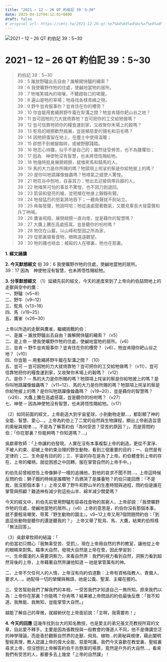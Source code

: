 ```yaml
---
title: "2021 – 12 – 26 QT 約伯記 39：5~30"
date: 2025-04-12T04:12:01+0800
draft: false
# original_url: https://cmtc.tw/2021-12-26-qt-%e7%b4%84%e4%bc%af%e8%a8%98-39%ef%bc%9a530
---
```


![2021 – 12 – 26 QT 約伯記 39：5\~30](/images/qt.jpg   "2021 – 12 – 26 QT 約伯記 39：5\~30")

# 2021 – 12 – 26 QT 約伯記 39：5\~30

> 約伯記 39：5\~30  
> 39：5 誰放野驢出去自由？誰解開快驢的繩索？  
> 39：6 我使曠野作牠的住處，使鹹地當牠的居所。  
> 39：7 牠嗤笑城內的喧嚷，不聽趕牲口的喝聲。  
> 39：8 遍山是牠的草場；牠尋找各樣青綠之物。  
> 39：9 野牛豈肯服事你？豈肯住在你的槽旁？  
> 39：10 你豈能用套繩將野牛籠在犁溝之間？牠豈肯隨你耙山谷之地？  
> 39：11 豈可因牠的力大就倚靠牠？豈可把你的工交給牠做嗎？  
> 39：12 豈可信靠牠把你的糧食運到家，又收聚你禾場上的穀嗎？  
> 39：13 鴕鳥的翅膀歡然搧展，豈是顯慈愛的翎毛和羽毛嗎？  
> 39：14 因牠把蛋留在地上，在塵土中使得溫暖；  
> 39：15 卻想不到被腳踹碎，或被野獸踐踏。  
> 39：16 牠忍心待雛，似乎不是自己的；雖然徒受勞苦，也不為雛懼怕；  
> 39：17 因為　神使牠沒有智慧，也未將悟性賜給牠。  
> 39：18 牠幾時挺身展開翅膀，就嗤笑馬和騎馬的人。  
> 39：19 馬的大力是你所賜的嗎？牠頸項上挓挲的鬃是你給牠披上的嗎？  
> 39：20 是你叫牠跳躍像蝗蟲嗎？牠噴氣之威使人驚惶。  
> 39：21 牠在谷中刨地，自喜其力；牠出去迎接佩帶兵器的人。  
> 39：22 牠嗤笑可怕的事並不驚惶，也不因刀劍退回。  
> 39：23 箭袋和發亮的槍，並短槍在牠身上錚錚有聲。  
> 39：24 牠發猛烈的怒氣將地吞下；一聽角聲就不耐站立。  
> 39：25 角每發聲，牠說呵哈；牠從遠處聞著戰氣，又聽見軍長大發雷聲和兵丁吶喊。  
> 39：26 鷹雀飛翔，展開翅膀一直向南，豈是藉你的智慧嗎？  
> 39：27 大鷹上騰在高處搭窩，豈是聽你的吩咐嗎？  
> 39：28 牠住在山巖，以山峰和堅固之所為家，  
> 39：29 從那裏窺看食物，眼睛遠遠觀望。  
> 39：30 牠的雛也咂血；被殺的人在哪裏，牠也在那裏。

**1. 經文誦讀**

**2.  今天默想經文**
伯 39：6 我使曠野作牠的住處，使鹹地當牠的居所。  
39：17 因為　神使牠沒有智慧，也未將悟性賜給牠。

**3. 分享默想經文**
（1）延續先前的經文，今天的進度來到了上帝向約伯喆問地上的走獸與空中的鷹：  
一、野驢（v5\~8）  
二、野牛（v9\~12）  
三、鴕鳥（v13\~18）  
四、馬（v19\~25）  
五、鷹雀（v26\~30）

上帝以所造的走獸與鷹雀，繼續挑戰約伯：  
一、是誰 ─ 誰放野驢出去自由？誰解開快驢的繩索？（v5）  
二、是上帝 ─ 使我使曠野作牠的住處，使鹹地當牠的居所。（v6）  
三、豈肯 ─ 野牛豈肯服事你？豈肯住在你的槽旁？（v6）、牠豈肯隨你耙山谷之地？（v10）  
四、你豈能 ─ 用套繩將野牛籠在犁溝之間？（10）  
五、豈可 ─ 豈可因牠的力大就倚靠牠？豈可把你的工交給牠做嗎？（v11）、豈可信靠牠把你的糧食運到家，又收聚你禾場上的穀嗎？（v12）  
六、是你？ ─ 馬的大力是你所賜的嗎？牠頸項上挓挲的鬃是你給牠披上的嗎？是你叫牠跳躍像蝗蟲嗎？（v11\~12）、馬的大力是你所賜的嗎？牠頸項上挓挲的鬃是你給牠披上的嗎？是你叫牠跳躍像蝗蟲嗎？（v19\~20）、豈是藉你的智慧嗎？（v26）、大鷹上騰在高處搭窩，豈是聽你的吩咐嗎？（v27）  
七、神使 ─ 因為神使牠沒有智慧，也未將悟性賜給牠。（v17）

（2）如同前面的經文，上帝創造大到宇宙星球，小到動物走獸…，都彰顯了神的全能、智慧、愛心…。上帝為約伯上了二堂的自然與生物課程，顯出上帝創造旨意的奧秘與規律…。不是為了解答約伯「為何受苦？受苦的原因？」，而是質問約伯：「你在那裏？你能夠嗎？你知道嗎？…」

吳獻章牧師：「上帝讓約伯發現，人實在沒有本事複製上帝的創造。更從不潔淨、不被人約束、卻被上帝約束治理的野生動物，看到三個重要的目的：一、自然是有定律的；二、生命是有目的的；三、宇宙的存在是為了上帝。約伯體會到上帝的存在、上帝的權柄，就從困惑之中回轉，服在掌管自然的上帝手中。」

約伯先前曾經控告上帝像獅子一樣的追捕他，對他的哀求不聞不問…，上帝這時候反問約伯：獅子餓的時候是誰餵牠？烏鴉哭了是誰養牠？約伯只能回應：『不是我，我沒那個本事！』上帝又舉了野牛和野山羊的生產時間與過程，問約伯是誰在掌管與照顧？難道神有減少對這些山羊、綿羊減少關愛嗎？

今天的經文中，約伯先前曾用野驢形容尋找食物的貧窮人，上帝卻說：「我使曠野作牠的住處，使鹹地當牠的居所。」（v6）上帝的意思是，約伯你沒有那個本事，就不要輕易嘲笑、辱罵『野生動物的園主』。v9\~12上帝又用7個問題問約伯：「到底這些動物是聽你的還是聽我的？」 上帝又舉了鴕鳥、馬、大鷹，結果約伯照樣「無法回答」。

（3）吳獻章牧師的結論：「  
約伯當初只關心『我無辜受苦、受罰』，現在上帝用自然的界的教室，讓他從上帝的眼睛來對焦。瞄準大自然，發現大自然是上帝在管，因此學習到：  
一、生命擱淺的人需要洞察力，來看自然界：我們的視力看到自然，洞察力看到超然背後的上帝，上帝藉著自然界讓他知道 ─ 祂是掌管萬有的神。

二、上帝不欠任何人的人情，上帝沒有向約伯道歉：上帝有資格指教人、責備人、要求人…。祂配得一切的榮耀與稱頌，祂是公義、聖潔、主權在握的。

三、受苦幫助我們了解我們的本相，一受苦我們才知道自己一無所知。原來我們以為：上帝你在那裏？你能嗎？你肯嗎？結果被上帝問話的約伯最後反應：「我不知道、我無能、我無知，豈能掌管大自然。」

越能了解自己的卑微，就越俯伏在上帝面前說：「主啊，我需要祢！」

**4. 今天的回應**
這幾年找到台大的知名教授，也是愛主的弟兄張文亮教授所寫的文章，自此愛不釋手。主要是因為張教授與一般教會的傳道人不同，他不是傳講空泛的神學理論，而是善於觀察自然界的走獸、飛鳥、植物…的奧秘與規律，藉此闡明聖經真理，教人認識上帝的偉大全能、慈愛呵護。我們今天喜歡在教堂裏、聖經裏尋求上帝，但沒想到上帝解答約伯千古懸案的場景，竟然是戶外的大自然…，看來我們有受苦的人，都要多去上幾堂「上帝的自然課」！
